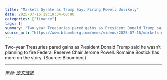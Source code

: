```yaml
---
title: "Markets Gyrate as Trump Says Firing Powell Unlikely"
date: 2025-07-16T19:10:34+08:00
categories: ["finance"]
tags: []
summary: "Two-year Treasuries pared gains as President Donald Trump said he wasn’t planning to fire Federal Reserve Chair Jerome Powell. Romaine Bostick has more on the story. (Source: Bloomberg)"
source_url: "https://www.bloomberg.com/news/videos/2025-07-16/markets-gyrate-as-trump-says-firing-powell-unlikely-video"
---
```


Two-year Treasuries pared gains as President Donald Trump said he wasn’t planning to fire Federal Reserve Chair Jerome Powell. Romaine Bostick has more on the story. (Source: Bloomberg)

---

*来源: [原文链接](https://www.bloomberg.com/news/videos/2025-07-16/markets-gyrate-as-trump-says-firing-powell-unlikely-video)*
